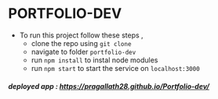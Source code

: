 # PORTFOLIO-DEV 

- To run this project follow these steps , 
  - clone the repo using `git clone`
  - navigate to folder `portfolio-dev`
  - run `npm install` to instal node modules
  - run `npm start` to start the service on `localhost:3000`
    
##### deployed app : https://pragallath28.github.io/Portfolio-dev/
